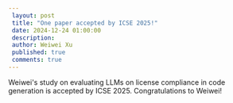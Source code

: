 ```yaml
---
 layout: post
 title: "One paper accepted by ICSE 2025!"
 date: 2024-12-24 01:00:00
 description:
 author: Weiwei Xu
 published: true
 comments: true
---
```


Weiwei's study on evaluating LLMs on license compliance in code generation is accepted by ICSE 2025. Congratulations to Weiwei!
